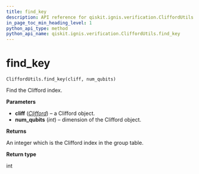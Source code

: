 ```yaml
---
title: find_key
description: API reference for qiskit.ignis.verification.CliffordUtils.find_key
in_page_toc_min_heading_level: 1
python_api_type: method
python_api_name: qiskit.ignis.verification.CliffordUtils.find_key
---
```


# find\_key

<span id="qiskit.ignis.verification.CliffordUtils.find_key" />

`CliffordUtils.find_key(cliff, num_qubits)`

Find the Clifford index.

**Parameters**

*   **cliff** ([*Clifford*](qiskit.ignis.verification.Clifford "qiskit.ignis.verification.Clifford")) – a Clifford object.
*   **num\_qubits** (*int*) – dimension of the Clifford object.

**Returns**

An integer which is the Clifford index in the group table.

**Return type**

int

